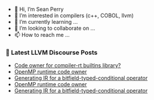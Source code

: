 - 👋 Hi, I’m Sean Perry
- 👀 I’m interested in compilers (c++, COBOL, llvm)
- 🌱 I’m currently learning ...
- 💞️ I’m looking to collaborate on ...
- 📫 How to reach me ...

<!---
s66perry/s66perry is a ✨ special ✨ repository because its `README.md` (this file) appears on your GitHub profile.
You can click the Preview link to take a look at your changes.
--->
### 📕 Latest LLVM Discourse Posts

<!-- DISCOURSE-LLVM:START -->
- [Code owner for compiler-rt builtins library?](https://discourse.llvm.org/t/code-owner-for-compiler-rt-builtins-library/61556#post_4)
- [OpenMP runtime code owner](https://discourse.llvm.org/t/openmp-runtime-code-owner/61594#post_2)
- [Generating IR for a bitfield-typed-conditional operator](https://discourse.llvm.org/t/generating-ir-for-a-bitfield-typed-conditional-operator/61589#post_4)
- [OpenMP runtime code owner](https://discourse.llvm.org/t/openmp-runtime-code-owner/61594#post_1)
- [Generating IR for a bitfield-typed-conditional operator](https://discourse.llvm.org/t/generating-ir-for-a-bitfield-typed-conditional-operator/61589#post_3)
<!-- DISCOURSE-LLVM:END -->
